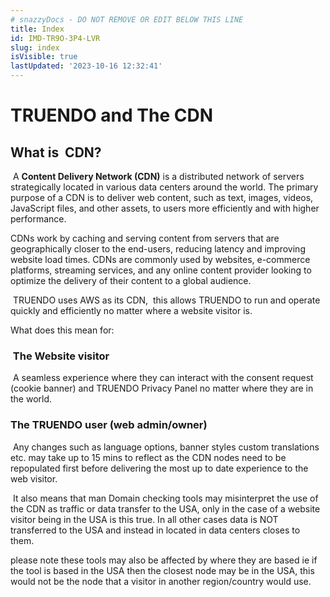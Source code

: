 ```yaml
---
# snazzyDocs - DO NOT REMOVE OR EDIT BELOW THIS LINE
title: Index
id: IMD-TR9O-3P4-LVR
slug: index
isVisible: true
lastUpdated: '2023-10-16 12:32:41'
---
```

# TRUENDO and The CDN

## What is  CDN?

 A **Content Delivery Network (CDN)** is a distributed network of servers strategically located in various data centers around the world. The primary purpose of a CDN is to deliver web content, such as text, images, videos, JavaScript files, and other assets, to users more efficiently and with higher performance.

CDNs work by caching and serving content from servers that are geographically closer to the end-users, reducing latency and improving website load times. CDNs are commonly used by websites, e-commerce platforms, streaming services, and any online content provider looking to optimize the delivery of their content to a global audience.

 TRUENDO uses AWS as its CDN,  this allows TRUENDO to run and operate quickly and efficiently no matter where a website visitor is.

What does this mean for:

###  The Website visitor

 A seamless experience where they can interact with the consent request (cookie banner) and TRUENDO Privacy Panel no matter where they are in the world.

### The TRUENDO user (web admin/owner)

 Any changes such as language options, banner styles custom translations etc. may take up to 15 mins to reflect as the CDN nodes need to be repopulated first before delivering the most up to date experience to the web visitor.

 It also means that man Domain checking tools may misinterpret the use of the CDN as traffic or data transfer to the USA, only in the case of a website visitor being in the USA is this true. In all other cases data is NOT transferred to the USA and instead in located in data centers closes to them.

<div class="sd-callout" data-callout-type="alert">please note these tools may also be affected by where they are based ie if the tool is based in the USA then the closest node may be in the USA, this would not be the node that a visitor in another region/country would use.&nbsp;</div>

<br />